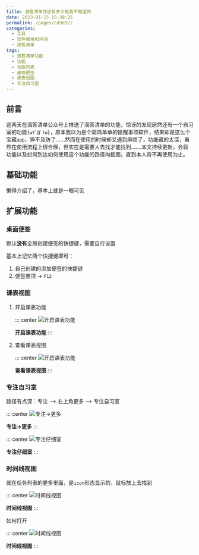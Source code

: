 ```yaml
---
title: 滴答清单你还有多少是我不知道的
date: 2023-01-15 15:39:25
permalink: /pages/cd3e92/
categories:
  - 工具
  - 软件使用和评测
  - 滴答清单
tags:
  - 滴答清单功能
  - 功能
  - 功能列表
  - 桌面便签
  - 课表视图
  - 专注自习室
---
```


## 前言

这两天在滴答清单公众号上推送了滴答清单的功能，惊讶的发现居然还有一个自习室的功能`{w(ﾟДﾟ)w}`，原本我以为是个简简单单的提醒事项软件，结果却是这么个宝藏`app`，猝不及防了......然而在使用的时候却又遇到麻烦了，功能藏的太深，虽然在使用流程上很合理，但实在是需要人去找才能找到.......本文持续更新，会将功能以及如何到达如何使用这个功能的路径均截图，直到本人将不再使用为止。

<!-- more -->

## 基础功能

懒得介绍了，基本上就是一眼可见

## 扩展功能

### 桌面便签

默认**没有**全局创建便签的快捷键，需要自行设置

基本上记忆两个快捷键即可：

1. 自己创建的添加便签的快捷键
2. 便签置顶 -> `F12`


### 课表视图

1. 开启课表功能

    ::: center
    ![开启课表功能](https://cdn.jsdelivr.net/gh/xingcxb/blog_img@blog1/工具/软件使用和评测/滴答清单/1.png)

    **开启课表功能**
    :::

2. 查看课表视图
   
    ::: center
    ![开启课表功能](https://cdn.jsdelivr.net/gh/xingcxb/blog_img@blog1/工具/软件使用和评测/滴答清单/2.png)

    **查看课表视图**
    :::

### 专注自习室

路径有点深：专注 --> 右上角更多 --> 专注自习室

::: center
![专注->更多](https://cdn.jsdelivr.net/gh/xingcxb/blog_img@blog1/工具/软件使用和评测/滴答清单/3.jpg)

**专注->更多**
:::

::: center
![专注仔细室](https://cdn.jsdelivr.net/gh/xingcxb/blog_img@blog1/工具/软件使用和评测/滴答清单/4.jpg)

**专注仔细室**
:::

### 时间线视图

就在任务列表的更多里面，是`icon`形态显示的，鼠标放上去找到

::: center
![时间线视图](https://cdn.jsdelivr.net/gh/xingcxb/blog_img@blog1/工具/软件使用和评测/滴答清单/5.gif)

**时间线视图**
:::

如何打开

::: center
![时间线视图](https://cdn.jsdelivr.net/gh/xingcxb/blog_img@blog1/工具/软件使用和评测/滴答清单/6.png)

**时间线视图**
:::


